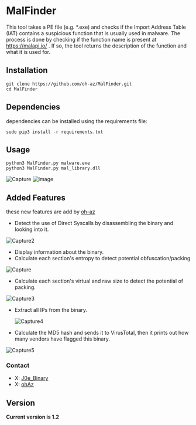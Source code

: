 # MalFinder
This tool takes a PE file (e.g. *.exe) and checks if the Import Address Table (IAT) contains a suspicious function that is usually used in malware.
The process is done by checking if the function name is present at https://malapi.io/ . If so, the tool returns the description of the function and what it is used for.

## Installation

```
git clone https://github.com/oh-az/MalFinder.git
cd MalFinder
```
## Dependencies

dependencies can be installed using the requirements file:
```
sudo pip3 install -r requirements.txt
```

## Usage
```
python3 MalFinder.py malware.exe
python3 MalFinder.py mal_library.dll
```
![Capture](https://github.com/oh-az/MalFinder/assets/74332587/742bd180-c5d0-41bb-8778-00af44777a9e)
![image](https://github.com/J0eBinary/MalFinder/assets/55762160/a9b48eec-e663-433f-8629-57b9a31ba595)


## Added Features
these new features are add by [oh-az](https://github.com/oh-az)
*	Detect the use of Direct Syscalls by disassembling the binary and looking into it.
  
![Capture2](https://github.com/oh-az/MalFinder/assets/74332587/b4fc4c4b-e56d-48ff-a8c8-05702f0f7436)

*	Display information about the binary.
*	Calculate each section's entropy to detect potential obfuscation/packing
  
![Capture](https://github.com/oh-az/MalFinder/assets/74332587/742bd180-c5d0-41bb-8778-00af44777a9e)

*	Calculate each section's virtual and raw size to detect the potential of packing.
  
![Capture3](https://github.com/oh-az/MalFinder/assets/74332587/e188ed1b-d404-43c2-9c92-fec73090d9a1)

*	Extract all IPs from the binary.

    ![Capture4](https://github.com/oh-az/MalFinder/assets/74332587/ba513795-9b86-46d3-a5e5-eee10b0d951c)

*	Calculate the MD5 hash and sends it to VirusTotal, then it prints out how many vendors have flagged this binary.
  
![Capture5](https://github.com/oh-az/MalFinder/assets/74332587/26e03b69-9872-4d2e-9939-1402a6213a43)




### Contact 
* X: [J0e_Binary](https://twitter.com/j0e_Binary)
* X: [ohAz](https://twitter.com/AzizWho)

## Version
**Current version is 1.2**
